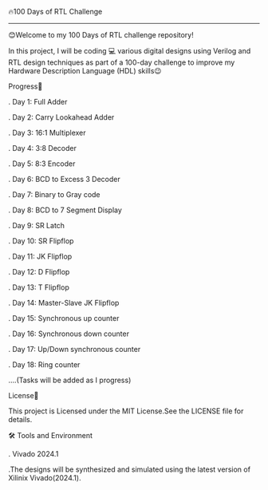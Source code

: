 🔥100 Days of RTL Challenge
***

😊Welcome to my 100 Days of RTL challenge repository!

In this project, I will be coding 💻  various digital designs using Verilog and RTL design techniques as part of a 100-day challenge to improve my Hardware Description Language (HDL) skills😉

Progress📆

. Day 1: Full Adder

. Day 2: Carry Lookahead Adder

. Day 3: 16:1 Multiplexer

. Day 4: 3:8 Decoder

. Day 5: 8:3 Encoder

. Day 6: BCD to Excess 3 Decoder

. Day 7: Binary to Gray code

. Day 8: BCD to 7 Segment Display

. Day 9: SR Latch

. Day 10: SR Flipflop

. Day 11: JK Flipflop

. Day 12: D Flipflop

. Day 13: T Flipflop

. Day 14: Master-Slave JK Flipflop

. Day 15: Synchronous up counter

. Day 16: Synchronous down counter

. Day 17: Up/Down synchronous counter

. Day 18: Ring counter


….(Tasks will be added as I progress)

License🪪

This project is Licensed under the MIT License.See the LICENSE file for details.

🛠 Tools and Environment

. Vivado 2024.1


  .The designs will be synthesized and simulated using the latest version of Xilinix Vivado(2024.1).
